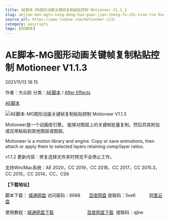 ```yaml
---
title: AE脚本-MG图形动画关键帧复制粘贴控制 Motioneer V1.1.3
slug: aejiao-ben-mgtu-xing-dong-hua-guan-jian-zheng-fu-zhi-nian-tie-kong-zhi-motioneer-v1-1-3
source_url: https://www.lookae.com/motioneer-113/
category: aescripts
tags: [AE脚本]
---
```

# AE脚本-MG图形动画关键帧复制粘贴控制 Motioneer V1.1.3

2021/11/13 18:15

作者：大众脸
分类：[AE脚本](https://www.lookae.com/after-effects/aescripts/) / [After Effects](https://www.lookae.com/after-effects/)

[AE脚本](https://www.lookae.com/tag/ae%e8%84%9a%e6%9c%ac/)

![AE脚本-MG图形动画关键帧复制粘贴控制 Motioneer V1.1.3](https://www.lookae.com/wp-content/uploads/2019/07/Motioneer-.jpg "AE脚本-MG图形动画关键帧复制粘贴控制 Motioneer V1.1.3-LookAE.com")

Motioneer是一个动画库引擎。 能够对图层上的关键帧批量复制，然后将其附加或应用粘贴到其他图层或图层。

Motioneer is a motion library and engine. Copy or save animations, then attach or apply them to selected layers retaining comp/layer ratios.

v1.1.2 更新内容：修复选择文件夹时预览不会停止工作。

支持Win/Mac系统：AE 2020，CC 2019，CC 2018，CC 2017，CC 2015.3，CC 2015，CC 2014，CC，CS6

**【下载地址】**

脚本下载： [城通网盘](https://url62.ctfile.com/f/680462-520620309-80f3b5) 访问密码：6688       [百度网盘](https://pan.baidu.com/s/1jvXQcNaH-TRFPZvggLAPyA) 提取码：5xe6           [阿里云盘](https://www.aliyundrive.com/s/PYbqdwiPVwL)

使用教程：[城通网盘下载](https://089u.com/file/680462-465077870)                           [百度网盘下载](https://pan.baidu.com/s/1g5i14KgtebylJZYByaIwAA)  提取码：qjkw
